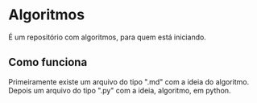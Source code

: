 # Algoritmos
É um repositório com algoritmos, para quem está iniciando.

## Como funciona
Primeiramente existe um arquivo do tipo ".md" com a ideia do algoritmo. Depois um arquivo do tipo ".py" com a ideia, algoritmo, em python.

##


